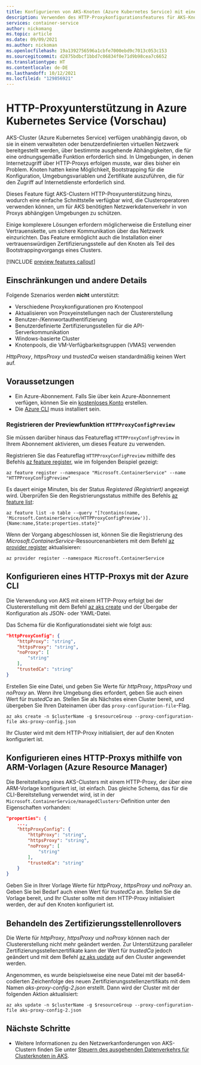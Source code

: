 ```yaml
---
title: Konfigurieren von AKS-Knoten (Azure Kubernetes Service) mit einem HTTP-Proxy
description: Verwenden des HTTP-Proxykonfigurationsfeatures für AKS-Knoten (Azure Kubernetes Service).
services: container-service
author: nickomang
ms.topic: article
ms.date: 09/09/2021
ms.author: nickoman
ms.openlocfilehash: 19a1392756596a1cbfe7000ebd9c7013c053c153
ms.sourcegitcommit: d2875bdbcf1bbd7c06834f0e71d9b98cea7c6652
ms.translationtype: HT
ms.contentlocale: de-DE
ms.lasthandoff: 10/12/2021
ms.locfileid: "129856921"
---
```

# <a name="http-proxy-support-in-azure-kubernetes-service-preview"></a>HTTP-Proxyunterstützung in Azure Kubernetes Service (Vorschau)

AKS-Cluster (Azure Kubernetes Service) verfügen unabhängig davon, ob sie in einem verwalteten oder benutzerdefinierten virtuellen Netzwerk bereitgestellt werden, über bestimmte ausgehende Abhängigkeiten, die für eine ordnungsgemäße Funktion erforderlich sind. In Umgebungen, in denen Internetzugriff über HTTP-Proxys erfolgen musste, war dies bisher ein Problem. Knoten hatten keine Möglichkeit, Bootstrapping für die Konfiguration, Umgebungsvariablen und Zertifikate auszuführen, die für den Zugriff auf Internetdienste erforderlich sind.

Dieses Feature fügt AKS-Clustern HTTP-Proxyunterstützung hinzu, wodurch eine einfache Schnittstelle verfügbar wird, die Clusteroperatoren verwenden können, um für AKS benötigten Netzwerkdatenverkehr in von Proxys abhängigen Umgebungen zu schützen.

Einige komplexere Lösungen erfordern möglicherweise die Erstellung einer Vertrauenskette, um sichere Kommunikation über das Netzwerk einzurichten. Das Feature ermöglicht auch die Installation einer vertrauenswürdigen Zertifizierungsstelle auf den Knoten als Teil des Bootstrappingvorgangs eines Clusters.

[!INCLUDE [preview features callout](./includes/preview/preview-callout.md)]

## <a name="limitations-and-other-details"></a>Einschränkungen und andere Details

Folgende Szenarios werden **nicht** unterstützt:
- Verschiedene Proxykonfigurationen pro Knotenpool
- Aktualisieren von Proxyeinstellungen nach der Clustererstellung
- Benutzer-/Kennwortauthentifizierung
- Benutzerdefinierte Zertifizierungsstellen für die API-Serverkommunikation
- Windows-basierte Cluster
- Knotenpools, die VM-Verfügbarkeitsgruppen (VMAS) verwenden

*HttpProxy*, *httpsProxy* und *trustedCa* weisen standardmäßig keinen Wert auf.

## <a name="prerequisites"></a>Voraussetzungen

* Ein Azure-Abonnement. Falls Sie über kein Azure-Abonnement verfügen, können Sie ein [kostenloses Konto](https://azure.microsoft.com/free) erstellen.
* Die [Azure CLI](/cli/azure/install-azure-cli) muss installiert sein.

### <a name="register-the-httpproxyconfigpreview-preview-feature"></a>Registrieren der Previewfunktion `HTTPProxyConfigPreview`

Sie müssen darüber hinaus das Featureflag `HTTPProxyConfigPreview` in Ihrem Abonnement aktivieren, um dieses Feature zu verwenden.

Registrieren Sie das Featureflag `HTTPProxyConfigPreview` mithilfe des Befehls [az feature register][az-feature-register], wie im folgenden Beispiel gezeigt:

```azurecli-interactive
az feature register --namespace "Microsoft.ContainerService" --name "HTTPProxyConfigPreview"
```

Es dauert einige Minuten, bis der Status *Registered (Registriert)* angezeigt wird. Überprüfen Sie den Registrierungsstatus mithilfe des Befehls [az feature list][az-feature-list]:

```azurecli-interactive
az feature list -o table --query "[?contains(name, 'Microsoft.ContainerService/HTTPProxyConfigPreview')].{Name:name,State:properties.state}"
```

Wenn der Vorgang abgeschlossen ist, können Sie die Registrierung des *Microsoft.ContainerService*-Ressourcenanbieters mit dem Befehl [az provider register][az-provider-register] aktualisieren:

```azurecli-interactive
az provider register --namespace Microsoft.ContainerService
```

## <a name="configuring-an-http-proxy-using-azure-cli"></a>Konfigurieren eines HTTP-Proxys mit der Azure CLI 

Die Verwendung von AKS mit einem HTTP-Proxy erfolgt bei der Clustererstellung mit dem Befehl [az aks create][az-aks-create] und der Übergabe der Konfiguration als JSON- oder YAML-Datei.

Das Schema für die Konfigurationsdatei sieht wie folgt aus:

```json
"httpProxyConfig": {
    "httpProxy": "string",
    "httpsProxy": "string",
    "noProxy": [
        "string"
    ],
    "trustedCa": "string"
}
```

Erstellen Sie eine Datei, und geben Sie Werte für *httpProxy*, *httpsProxy* und *noProxy* an. Wenn ihre Umgebung dies erfordert, geben Sie auch einen Wert für *trustedCa* an. Stellen Sie als Nächstes einen Cluster bereit, und übergeben Sie Ihren Dateinamen über das `proxy-configuration-file`-Flag.

```azurecli
az aks create -n $clusterName -g $resourceGroup --proxy-configuration-file aks-proxy-config.json
```

Ihr Cluster wird mit dem HTTP-Proxy initialisiert, der auf den Knoten konfiguriert ist.

## <a name="configuring-an-http-proxy-using-azure-resource-manager-arm-templates"></a>Konfigurieren eines HTTP-Proxys mithilfe von ARM-Vorlagen (Azure Resource Manager)

Die Bereitstellung eines AKS-Clusters mit einem HTTP-Proxy, der über eine ARM-Vorlage konfiguriert ist, ist einfach. Das gleiche Schema, das für die CLI-Bereitstellung verwendet wird, ist in der `Microsoft.ContainerService/managedClusters`-Definition unter den Eigenschaften vorhanden:

```json
"properties": {
    ...,
    "httpProxyConfig": {
        "httpProxy": "string",
        "httpsProxy": "string",
        "noProxy": [
            "string"
        ],
        "trustedCa": "string"
    }
}
```

Geben Sie in Ihrer Vorlage Werte für *httpProxy*, *httpsProxy* und *noProxy* an. Geben Sie bei Bedarf auch einen Wert für *trustedCa* an. Stellen Sie die Vorlage bereit, und Ihr Cluster sollte mit dem HTTP-Proxy initialisiert werden, der auf den Knoten konfiguriert ist.

## <a name="handling-ca-rollover"></a>Behandeln des Zertifizierungsstellenrollovers

Die Werte für *httpProxy*, *httpsProxy* und *noProxy* können nach der Clustererstellung nicht mehr geändert werden. Zur Unterstützung paralleler Zertifizierungsstellenzertifikate kann der Wert für *trustedCa* jedoch geändert und mit dem Befehl [az aks update][az-aks-update] auf den Cluster angewendet werden.

Angenommen, es wurde beispielsweise eine neue Datei mit der base64-codierten Zeichenfolge des neuen Zertifizierungsstellenzertifikats mit dem Namen *aks-proxy-config-2.json* erstellt. Dann wird der Cluster mit der folgenden Aktion aktualisiert:

```azurecli
az aks update -n $clusterName -g $resourceGroup --proxy-configuration-file aks-proxy-config-2.json
```

## <a name="next-steps"></a>Nächste Schritte
- Weitere Informationen zu den Netzwerkanforderungen von AKS-Clustern finden Sie unter [Steuern des ausgehenden Datenverkehrs für Clusterknoten in AKS][aks-egress].


<!-- LINKS - internal -->
[aks-egress]: ./limit-egress-traffic.md
[az-aks-create]: /cli/azure/aks#az_aks_create
[az-aks-update]: /cli/azure/aks#az_aks_update
[az-feature-register]: /cli/azure/feature#az_feature_register
[az-feature-list]: /cli/azure/feature#az_feature_list
[az-provider-register]: /cli/azure/provider#az_provider_register
